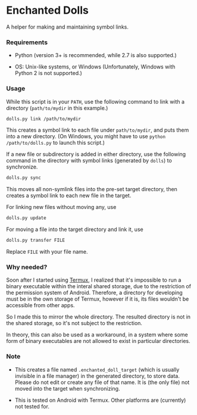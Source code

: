 # Enchanted Dolls

A helper for making and maintaining symbol links.

### Requirements

+ Python (version 3+ is recommended, while 2.7 is also supported.)

+ OS: Unix-like systems, or Windows (Unfortunately, Windows with Python 2 is not supported.)

### Usage

While this script is in your `PATH`, use the following command to link with a directory (`path/to/mydir` in this example.)
```sh
dolls.py link /path/to/mydir
```
This creates a symbol link to each file under `path/to/mydir`, and puts them into a new directory. (On Windows, you might have to use `python /path/to/dolls.py` to launch this script.)

If a new file or subdirectory is added in either directory, use the following command in the directory with symbol links (generated by `dolls`) to synchronize.
```sh
dolls.py sync
```
This moves all non-symlink files into the pre-set target directory, then creates a symbol link to each new file in the target.

For linking new files without moving any, use
```sh
dolls.py update
```

For moving a file into the target directory and link it, use
```sh
dolls.py transfer FILE
```
Replace `FILE` with your file name.

### Why needed?

Soon after I started using [Termux](https://github.com/termux/termux-app), I 
realized that it's impossible to run a binary executable within the interal shared storage, due to the restriction of the permission system of Android. Therefore, a directory for developing must be in the own storage of Termux, however if it is, its files wouldn't be accessible from other apps.

So I made this to mirror the whole directory. The resulted directory is not in the shared storage, so it's not subject to the restriction.

In theory, this can also be used as a workaround, in a system where some form of binary executables are not allowed to exist in particular directories.

### Note

+ This creates a file named `.enchanted_doll_target` (which is usually invisible in a file manager) in the generated directory, to store data. Please do not edit or create any file of that name. It is (the only file) not moved into the target when synchronizing.

+ This is tested on Android with Termux. Other platforms are (currently) not tested for.